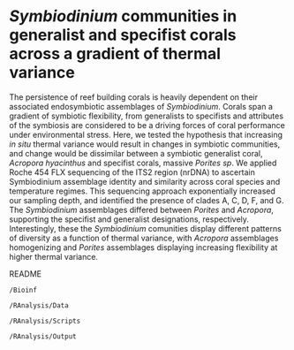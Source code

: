 # _Symbiodinium_ communities in generalist and specifist corals across a gradient of thermal variance

The persistence of reef building corals is heavily dependent on their associated endosymbiotic assemblages of _Symbiodinium_. Corals span a gradient of symbiotic flexibility, from generalists to specifists and attributes of the symbiosis are considered to be a driving forces of coral performance under environmental stress. Here, we tested the hypothesis that increasing _in situ_ thermal variance would result in changes in symbiotic communities, and change would be dissimilar between a symbiotic generalist coral, _Acropora hyacinthus_ and specifist corals, massive _Porites sp_. We applied Roche 454 FLX sequencing of the ITS2 region (nrDNA) to ascertain Symbiodinium assemblage identity and similarity across coral species and temperature regimes. This sequencing approach exponentially increased our sampling depth, and identified the presence of clades A, C, D, F, and G. The _Symbiodinium_ assemblages differed between _Porites_ and _Acropora_, supporting the specifist and generalist designations, respectively.  Interestingly, these the _Symbiodinium_ comunities display different patterns of diversity as a function of thermal variance, with _Acropora_ assemblages homogenizing and _Porites_ assemblages displaying increasing flexibility at higher thermal variance. 

README


```/Bioinf```

```/RAnalysis/Data```

```/RAnalysis/Scripts```

```/RAnalysis/Output```

